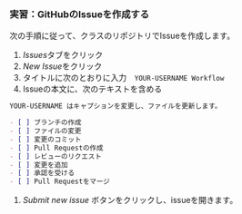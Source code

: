 ### 実習：GitHubのIssueを作成する

次の手順に従って、クラスのリポジトリでIssueを作成します。

1. *Issues*タブをクリック
1. *New Issue*をクリック
1. タイトルに次のとおりに入力　`YOUR-USERNAME Workflow`
1. Issueの本文に、次のテキストを含める

```md
YOUR-USERNAME はキャプションを変更し、ファイルを更新します。

- [ ] ブランチの作成
- [ ] ファイルの変更
- [ ] 変更のコミット
- [ ] Pull Requestの作成
- [ ] レビューのリクエスト
- [ ] 変更を追加
- [ ] 承認を受ける
- [ ] Pull Requestをマージ
```

1. *Submit new issue* ボタンをクリックし、issueを開きます。

